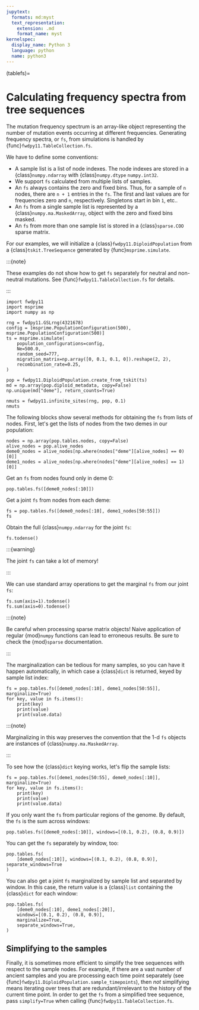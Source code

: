 ```yaml
---
jupytext:
  formats: md:myst
  text_representation:
    extension: .md
    format_name: myst
kernelspec:
  display_name: Python 3
  language: python
  name: python3
---
```


(tablefs)=

# Calculating frequency spectra from tree sequences

The mutation frequency spectrum is an array-like object representing the
number of mutation events occurring at different frequencies.  Generating
frequency spectra, or `fs`, from simulations is handled by {func}`fwdpy11.TableCollection.fs`.

We have to define some conventions:

* A sample list is a list of node indexes.  The node indexes
  are stored in a {class}`numpy.ndarray` with {class}`numpy.dtype`
  `numpy.int32`.
* We support `fs` calculated from multiple lists of samples.
* An `fs` always contains the zero and fixed bins.  Thus, for
  a sample of `n` nodes, there are `n + 1` entries in the `fs`.
  The first and last values are for frequencies zero and `n`, respectively.
  Singletons start in bin `1`, etc..
* An `fs` from a single sample list is represented by a {class}`numpy.ma.MaskedArray`,
  object with the zero and fixed bins masked.
* An `fs` from more than one sample list is stored in a {class}`sparse.COO` sparse
  matrix.

For our examples, we will initialize a {class}`fwdpy11.DiploidPopulation` from
a {class}`tskit.TreeSequence` generated by {func}`msprime.simulate`.

:::{note}

These examples do not show how to get `fs` separately
for neutral and non-neutral mutations.  See
{func}`fwdpy11.TableCollection.fs` for details.

:::

```{code-cell} python
import fwdpy11
import msprime
import numpy as np

rng = fwdpy11.GSLrng(4321678)
config = [msprime.PopulationConfiguration(500), msprime.PopulationConfiguration(500)]
ts = msprime.simulate(
    population_configurations=config,
    Ne=500.0,
    random_seed=777,
    migration_matrix=np.array([0, 0.1, 0.1, 0]).reshape(2, 2),
    recombination_rate=0.25,
)

pop = fwdpy11.DiploidPopulation.create_from_tskit(ts)
md = np.array(pop.diploid_metadata, copy=False)
np.unique(md["deme"], return_counts=True)

nmuts = fwdpy11.infinite_sites(rng, pop, 0.1)
nmuts
```

The following blocks show several methods for obtaining the `fs` from lists of nodes.
First, let's get the lists of nodes from the two demes in our population:

```{code-cell} python
nodes = np.array(pop.tables.nodes, copy=False)
alive_nodes = pop.alive_nodes
deme0_nodes = alive_nodes[np.where(nodes["deme"][alive_nodes] == 0)[0]]
deme1_nodes = alive_nodes[np.where(nodes["deme"][alive_nodes] == 1)[0]]
```

Get an `fs` from nodes found only in deme 0:

```{code-cell} python
pop.tables.fs([deme0_nodes[:10]])
```

Get a joint `fs` from nodes from each deme:

```{code-cell} python
fs = pop.tables.fs([deme0_nodes[:10], deme1_nodes[50:55]])
fs
```

Obtain the full {class}`numpy.ndarray` for the joint `fs`:

```{code-cell} python
fs.todense()
```

:::{warning}

The joint `fs` can take a lot of memory!

:::

We can use standard array operations to get the marginal `fs` from our joint `fs`:

```{code-cell} python
fs.sum(axis=1).todense()
fs.sum(axis=0).todense()
```

:::{note}

Be careful when processing sparse matrix objects!  Naive application of regular
{mod}`numpy` functions can lead to erroneous results.  Be sure to check the
{mod}`sparse` documentation.

:::

The marginalization can be tedious for many samples, so you can have it happen automatically,
in which case a {class}`dict` is returned, keyed by sample list index:

```{code-cell} python
fs = pop.tables.fs([deme0_nodes[:10], deme1_nodes[50:55]], marginalize=True)
for key, value in fs.items():
    print(key)
    print(value)
    print(value.data)
```

:::{note}

Marginalizing in this way preserves the convention that the 1-d `fs`
objects are instances of {class}`numpy.ma.MaskedArray`.

:::

To see how the {class}`dict` keying works, let's flip the sample lists:

```{code-cell} python
fs = pop.tables.fs([deme1_nodes[50:55], deme0_nodes[:10]], marginalize=True)
for key, value in fs.items():
    print(key)
    print(value)
    print(value.data)
```

If you only want the `fs` from particular regions of the genome.  By default,
the `fs` is the sum across windows:

```{code-cell} python
pop.tables.fs([deme0_nodes[:10]], windows=[(0.1, 0.2), (0.8, 0.9)])
```

You can get the `fs` separately by window, too:

```{code-cell} python
pop.tables.fs(
    [deme0_nodes[:10]], windows=[(0.1, 0.2), (0.8, 0.9)], separate_windows=True
)
```

You can also get a joint `fs` marginalized by sample list and separated
by window.  In this case, the return value is a {class}`list` containing
the {class}`dict` for each window:

```{code-cell} python
pop.tables.fs(
    [deme0_nodes[:10], deme1_nodes[:20]],
    windows=[(0.1, 0.2), (0.8, 0.9)],
    marginalize=True,
    separate_windows=True,
)
```

## Simplifying to the samples

Finally, it is sometimes more efficient to simplify the tree sequences with
respect to the sample nodes.  For example, if there are a vast number of
ancient samples and you are processing each time point separately
(see {func}`fwdpy11.DiploidPopulation.sample_timepoints`), then *not* simplifying
means iterating over trees that are redundant/irrelevant to the history of
the current time point.  In order to get the `fs` from a simplified
tree sequence, pass `simplify=True` when calling {func}`fwdpy11.TableCollection.fs`.


